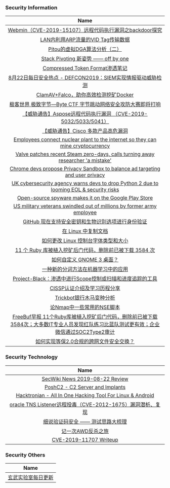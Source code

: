 ### 						        							Security Information
|                             Name                                    |
| :----------------------------------------------------------: |
|[Webmin（CVE-2019-15107）远程代码执行漏洞之backdoor探究](https://www.anquanke.com/post/id/184764)|
|[LAN内利用ARP流量的VID Tag传输数据](https://www.anquanke.com/post/id/184519)|
|[Pitou的虚拟DGA算法分析（二）](https://www.anquanke.com/post/id/184740)|
|[Stack Pivoting 新姿势 —— off by one](https://www.anquanke.com/post/id/183873)|
|[Compressed Token Format渗透笔记](https://www.anquanke.com/post/id/184419)|
|[8月22日每日安全热点 - DEFCON2019：SIEM实现情报驱动威胁检测](https://www.anquanke.com/post/id/184720)|
|[ClamAV+Falco，助你高效检测挖矿Docker](https://www.secpulse.com/archives/111016.html)|
|[极客世界 极致字节—Byte CTF 字节跳动网络安全攻防大赛即将打响](https://www.secpulse.com/archives/111034.html)|
|[【威胁通告】Aspose远程代码执行漏洞 （CVE-2019-5032/5033/5041）](http://blog.nsfocus.net/cve-2019-5032-5033-5041/)|
|[【威胁通告】Cisco 多款产品高危漏洞](http://blog.nsfocus.net/cve-2019-1912cve-2019-1913cve-2019-1974cve-2019-1938cve-2019-1935cve-2019-1937/)|
|[Employees connect nuclear plant to the internet so they can mine cryptocurrency](https://www.zdnet.com/article/employees-connect-nuclear-plant-to-the-internet-so-they-can-mine-cryptocurrency/#ftag=RSSbaffb68)|
|[Valve patches recent Steam zero-days, calls turning away researcher 'a mistake'](https://www.zdnet.com/article/valve-patches-recent-steam-zero-days-calls-turning-away-researcher-a-mistake/#ftag=RSSbaffb68)|
|[Chrome devs propose Privacy Sandbox to balance ad targeting and user privacy](https://www.zdnet.com/article/chrome-devs-propose-privacy-sandbox-to-balance-ad-targeting-user-privacy/#ftag=RSSbaffb68)|
|[UK cybersecurity agency warns devs to drop Python 2 due to looming EOL & security risks](https://www.zdnet.com/article/uk-cybersecurity-agency-warns-devs-to-drop-python-2-due-to-looming-eol-security-risks/#ftag=RSSbaffb68)|
|[Open-source spyware makes it on the Google Play Store](https://www.zdnet.com/article/open-source-spyware-makes-it-on-the-google-play-store/#ftag=RSSbaffb68)|
|[US military veterans swindled out of millions by former army employee](https://www.zdnet.com/article/five-charged-over-fraud-swindling-of-us-military-personnel-and-veterans/#ftag=RSSbaffb68)|
|[GitHub 现在支持安全密钥和生物识别选项进行身份验证](https://linux.cn/article-11260-1.html?utm_source=rss&utm_medium=rss)|
|[在 Linux 中复制文档](https://linux.cn/article-11259-1.html?utm_source=rss&utm_medium=rss)|
|[如何更改 Linux 控制台字体类型和大小](https://linux.cn/article-11258-1.html?utm_source=rss&utm_medium=rss)|
|[11 个 Ruby 库被植入挖矿后门代码，删除前已被下载 3584 次](https://linux.cn/article-11257-1.html?utm_source=rss&utm_medium=rss)|
|[如何自定义 GNOME 3 桌面？](https://linux.cn/article-11256-1.html?utm_source=rss&utm_medium=rss)|
|[一种新的分词方法在机器学习中的应用](https://www.freebuf.com/articles/web/210449.html)|
|[Project-Black：渗透中进行Scope控制或扫描和进度追踪的工具](https://www.freebuf.com/sectool/208942.html)|
|[CISSP认证介绍及学习历程分享](https://www.freebuf.com/articles/others-articles/211580.html)|
|[Trickbot银行木马变种分析](https://www.freebuf.com/articles/network/210709.html)|
|[论Nmap中一些常用的NSE脚本](https://www.freebuf.com/sectool/210694.html)|
|[FreeBuf早报  11个Ruby库被植入挖矿后门代码，删除前已被下载3584次；大多数IT专业人员发现红队练习比蓝队测试更有效；企业微信通过SOC2Type2审计](https://www.freebuf.com/news/212074.html)|
|[如何实现等保2.0合规的跨网文件安全交换？](https://www.freebuf.com/articles/security-management/209429.html)|

### 						        							Security  Technology
|                             Name                                    |
| :----------------------------------------------------------: |
|[SecWiki News 2019-08-22 Review](http://www.sec-wiki.com/?2019-08-22)|
|[PoshC2 - C2 Server and Implants](http://www.kitploit.com/2019/08/poshc2-c2-server-and-implants.html)|
|[Hacktronian - All In One Hacking Tool For Linux & Android](http://www.kitploit.com/2019/08/hacktronian-all-in-one-hacking-tool-for.html)|
|[oracle TNS  Listener远程投毒（CVE-2012-1675）漏洞潜析、复现](http://xz.aliyun.com/t/6034)|
|[细说验证码安全 —— 测试思路大梳理](http://xz.aliyun.com/t/6029)|
|[记一次AWD反杀之旅](http://xz.aliyun.com/t/6024)|
|[CVE-2019-11707 Writeup](http://xz.aliyun.com/t/6054)|

### 						        							Security  Others
|                             Name                                    |
| :----------------------------------------------------------: |
|[玄武实验室每日更新](https://weibo.com/p/1006065582522936/wenzhang?from=page_100606_profile&wvr=6&mod=wenzhangmore)|


